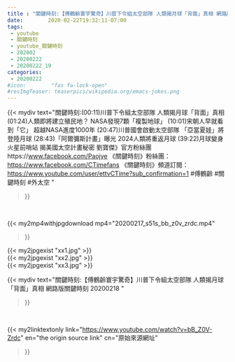 ```yaml
---
title : "關鍵時刻:【傅鶴齡寰宇驚奇】川普下令組太空部隊 人類揭月球「背面」真相 網路版關鍵時刻 20200218 "
date:        2020-02-22T19:32:11-07:00
tags:
 - youtube
 - 關鍵時刻
 - youtube_關鍵時刻
 - 202002
 - 20200222
 - 20200222_19
categories:
 - 20200222
#icon:        "fas fa-lock-open"
#resImgTeaser: teaserpics/wikipedia.org/emacs-jokes.png
---
```


{{< mydiv text="關鍵時刻:(00:11)川普下令組太空部隊 人類揭月球「背面」真相  (01:24)人類即將建立殖民地？ NASA發現7顆「複製地球」  (10:01)宋朝人早就看到「它」 超越NASA進度1000年  (20:47)川普國會啟動太空部隊 「亞當夏娃」將登陸月球  (28:43)「阿爾彌斯計畫」曝光 2024人類將重返月球  (39:22)月球變身火星前哨站 揭美國太空計畫秘密   劉寶傑》官方粉絲團https://www.facebook.com/Paojye 《關鍵時刻》粉絲團：https://www.facebook.com/CTimefans 《關鍵時刻》頻道訂閱：https://www.youtube.com/user/ettvCTime?sub_confirmation=1  #傅鶴齡 #關鍵時刻 #外太空 "
>}}
<br>


{{< my2mp4withjpgdownload mp4="20200217_s51s_bb_z0v_zrdc.mp4"
>}}

{{< my2jpgexist "xx1.jpg" >}}<br>
{{< my2jpgexist "xx2.jpg" >}}<br>
{{< my2jpgexist "xx3.jpg" >}}<br>



{{< mydiv text="關鍵時刻:【傅鶴齡寰宇驚奇】川普下令組太空部隊 人類揭月球「背面」真相 網路版關鍵時刻 20200218 "
>}}
<br>

{{< my2linktextonly link="https://www.youtube.com/watch?v=bB_Z0V-Zrdc"
en="the origin source link" cn="原始來源網址"
>}}


<br>


